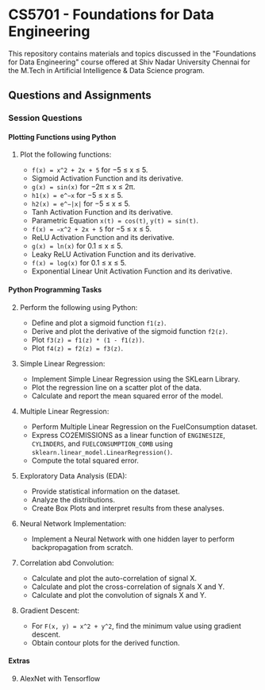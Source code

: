 # CS5701 - Foundations for Data Engineering

This repository contains materials and topics discussed in the "Foundations for Data Engineering" course offered at Shiv Nadar University Chennai for the M.Tech in Artificial Intelligence & Data Science program.

## Questions and Assignments

### Session Questions

#### Plotting Functions using Python

1. Plot the following functions:

    - `f(x) = x^2 + 2x + 5` for −5 ≤ x ≤ 5.
    - Sigmoid Activation Function and its derivative.
    - `g(x) = sin(x)` for −2π ≤ x ≤ 2π.
    - `h1(x) = e^−x` for −5 ≤ x ≤ 5.
    - `h2(x) = e^−|x|` for −5 ≤ x ≤ 5.
    - Tanh Activation Function and its derivative.
    - Parametric Equation `x(t) = cos(t)`, `y(t) = sin(t)`.
    - `f(x) = −x^2 + 2x + 5` for −5 ≤ x ≤ 5.
    - ReLU Activation Function and its derivative.
    - `g(x) = ln(x)` for 0.1 ≤ x ≤ 5.
    - Leaky ReLU Activation Function and its derivative.
    - `f(x) = log(x)` for 0.1 ≤ x ≤ 5.
    - Exponential Linear Unit Activation Function and its derivative.

#### Python Programming Tasks

2. Perform the following using Python:

    - Define and plot a sigmoid function `f1(z)`.
    - Derive and plot the derivative of the sigmoid function `f2(z)`.
    - Plot `f3(z) = f1(z) * (1 - f1(z))`.
    - Plot `f4(z) = f2(z) = f3(z)`.

3. Simple Linear Regression:

    - Implement Simple Linear Regression using the SKLearn Library.
    - Plot the regression line on a scatter plot of the data.
    - Calculate and report the mean squared error of the model.

4. Multiple Linear Regression:

    - Perform Multiple Linear Regression on the FuelConsumption dataset.
    - Express CO2EMISSIONS as a linear function of `ENGINESIZE`, `CYLINDERS`, and `FUELCONSUMPTION_COMB` using `sklearn.linear_model.LinearRegression()`.
    - Compute the total squared error.

5. Exploratory Data Analysis (EDA):

    - Provide statistical information on the dataset.
    - Analyze the distributions.
    - Create Box Plots and interpret results from these analyses.

6. Neural Network Implementation:

    - Implement a Neural Network with one hidden layer to perform backpropagation from scratch.

7. Correlation abd Convolution:

    - Calculate and plot the auto-correlation of signal X.
    - Calculate and plot the cross-correlation of signals X and Y.
    - Calculate and plot the convolution of signals X and Y.

8. Gradient Descent:

    - For `F(x, y) = x^2 + y^2`, find the minimum value using gradient descent.
    - Obtain contour plots for the derived function.
  

#### Extras

9. AlexNet with Tensorflow


